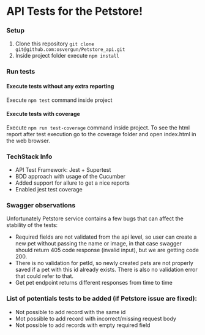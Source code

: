 # API Tests for the Petstore!

### Setup
1. Clone this repository `git clone git@github.com:osvergun/Petstore_api.git`
2. Inside project folder execute `npm install`

### Run tests
#### Execute tests without any extra reporting
Execute `npm test` command inside project

#### Execute tests with coverage
Execute `npm run test-coverage` command inside project. To see the html report after test execution go to the coverage folder and open index.html in the web browser.


### TechStack Info
- API Test Framework: Jest + Supertest
- BDD approach with usage of the Cucumber
- Added support for allure to get a nice reports
- Enabled jest test coverage

### Swagger observations
Unfortunately Petstore service contains a few bugs that can affect the stability of the tests:
- Required fields are not validated from the api level, so user can create a new pet without passing the name or image, in that case swagger should return 405 code response (invalid input), but we are getting code 200.
- There is no validation for petId, so newly created pets are not properly saved if a pet with this id already exists. There is also no validation error that could refer to that.
- Get pet endpoint returns different responses from time to time

### List of potentials tests to be added (if Petstore issue are fixed):
- Not possible to add record with the same id
- Mot possible to add record with incorrect/missing request body
- Not possible to add records with empty required field
